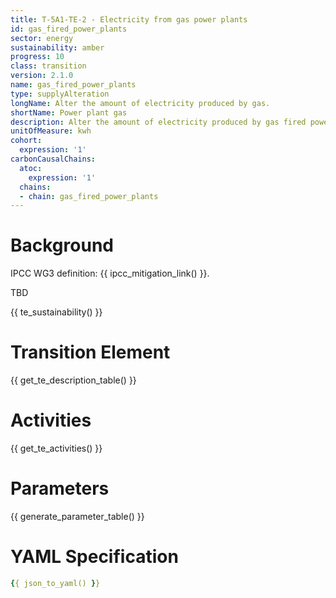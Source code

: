 ```yaml
---
title: T-5A1-TE-2 - Electricity from gas power plants
id: gas_fired_power_plants
sector: energy
sustainability: amber
progress: 10
class: transition
version: 2.1.0
name: gas_fired_power_plants
type: supplyAlteration
longName: Alter the amount of electricity produced by gas.
shortName: Power plant gas
description: Alter the amount of electricity produced by gas fired power plants
unitOfMeasure: kwh
cohort:
  expression: '1'
carbonCausalChains:
  atoc:
    expression: '1'
  chains:
  - chain: gas_fired_power_plants
---
```

# Background

IPCC WG3 definition: {{ ipcc_mitigation_link() }}.

TBD



{{ te_sustainability() }}

# Transition Element

{{ get_te_description_table() }}




# Activities

{{ get_te_activities() }}


# Parameters

{{ generate_parameter_table() }}


# YAML Specification

```yaml
{{ json_to_yaml() }}
```
